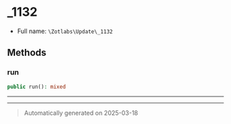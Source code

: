 
# _1132





* Full name: `\Zotlabs\Update\_1132`




## Methods


### run



```php
public run(): mixed
```












***


***
> Automatically generated on 2025-03-18
